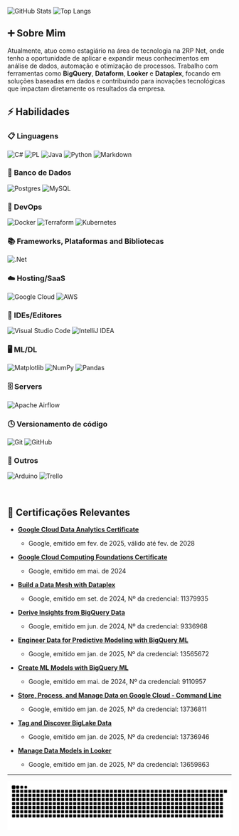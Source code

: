 ![GitHub Stats](https://github-readme-stats.vercel.app/api?username=ricardofsilva7&theme=transparent&bg_color=000&border_color=30A3DC&show_icons=true&icon_color=30A3DC&title_color=E94D5F&text_color=FFF)
![Top Langs](https://github-readme-stats-git-masterrstaa-rickstaa.vercel.app/api/top-langs/?username=ricardofsilva7&layout=compact&bg_color=000&border_color=30A3DC&title_color=E94D5F&text_color=FFF)

## ➕ Sobre Mim
Atualmente, atuo como estagiário na área de tecnologia na 2RP Net, onde tenho a oportunidade de aplicar e expandir meus conhecimentos em análise de dados, automação e otimização de processos. Trabalho com ferramentas como **BigQuery**, **Dataform**, **Looker** e **Dataplex**, focando em soluções baseadas em dados e contribuindo para inovações tecnológicas que impactam diretamente os resultados da empresa.

## ⚡ Habilidades 

### 📋 Linguagens

![C#](https://img.shields.io/badge/c%23-%23239120.svg?style=for-the-badge&logo=csharp&logoColor=white)
![PL](https://img.shields.io/badge/PL%2FSQL-FFFFFF?style=for-the-badge&logo=oracle&logoColor=FF0000&labelColor=FFFFFF&color=FF0000)
![Java](https://img.shields.io/badge/java-%23ED8B00.svg?style=for-the-badge&logo=openjdk&logoColor=white)
![Python](https://img.shields.io/badge/python-3670A0?style=for-the-badge&logo=python&logoColor=ffdd54)
![Markdown](https://img.shields.io/badge/markdown-%23000000.svg?style=for-the-badge&logo=markdown&logoColor=white)

### 💾 Banco de Dados

![Postgres](https://img.shields.io/badge/postgres-%23316192.svg?style=for-the-badge&logo=postgresql&logoColor=white)
![MySQL](https://img.shields.io/badge/mysql-4479A1.svg?style=for-the-badge&logo=mysql&logoColor=white)

### 💾 DevOps

![Docker](https://img.shields.io/badge/docker-%230db7ed.svg?style=for-the-badge&logo=docker&logoColor=white)
![Terraform](https://img.shields.io/badge/Terraform-7B42BC?style=for-the-badge&logo=terraform&logoColor=white)
![Kubernetes](https://img.shields.io/badge/kubernetes-%23326ce5.svg?style=for-the-badge&logo=kubernetes&logoColor=white)


### 📚 Frameworks, Plataformas and Bibliotecas

![.Net](https://img.shields.io/badge/.NET-5C2D91?style=for-the-badge&logo=.net&logoColor=white)
  
### ☁️ Hosting/SaaS
  
![Google Cloud](https://img.shields.io/badge/GoogleCloud-%234285F4.svg?style=for-the-badge&logo=google-cloud&logoColor=white)
![AWS](https://img.shields.io/badge/AWS-000.svg?style=for-the-badge&logo=amazon-aws&logoColor=white)
  
### 🚚 IDEs/Editores

![Visual Studio Code](https://img.shields.io/badge/Visual%20Studio%20Code-0078d7.svg?style=for-the-badge&logo=visual-studio-code&logoColor=white)
![IntelliJ IDEA](https://img.shields.io/badge/IntelliJIDEA-000000.svg?style=for-the-badge&logo=intellij-idea&logoColor=white)

### 🖥️ ML/DL

  ![Matplotlib](https://img.shields.io/badge/Matplotlib-%23ffffff.svg?style=for-the-badge&logo=Matplotlib&logoColor=black)
  ![NumPy](https://img.shields.io/badge/numpy-%23013243.svg?style=for-the-badge&logo=numpy&logoColor=white)
  ![Pandas](https://img.shields.io/badge/pandas-%23150458.svg?style=for-the-badge&logo=pandas&logoColor=white)

### 🗄️ Servers

  ![Apache Airflow](https://img.shields.io/badge/Apache%20Airflow-017CEE?style=for-the-badge&logo=Apache%20Airflow&logoColor=white)

### 🕓 Versionamento de código

  ![Git](https://img.shields.io/badge/git-%23F05033.svg?style=for-the-badge&logo=git&logoColor=white)
  ![GitHub](https://img.shields.io/badge/github-%23121011.svg?style=for-the-badge&logo=github&logoColor=white)

### 🥅 Outros

  ![Arduino](https://img.shields.io/badge/-Arduino-00979D?style=for-the-badge&logo=Arduino&logoColor=white)
  ![Trello](https://img.shields.io/badge/Trello-%23026AA7.svg?style=for-the-badge&logo=Trello&logoColor=white)
  
<br>

## 🧱 Certificações Relevantes
- **[Google Cloud Data Analytics Certificate](https://www.credly.com/badges/44debf36-87d4-483a-a608-5dced46abf7a/linked_in_profile)**  
  - Google, emitido em fev. de 2025, válido até fev. de 2028
    
- **[Google Cloud Computing Foundations Certificate](https://www.credly.com/badges/dd9f02f2-25c8-45ca-8dcf-7ea5806a5fc9/linked_in_profile)**  
  - Google, emitido em mai. de 2024
    
- **[Build a Data Mesh with Dataplex](https://www.credly.com/badges/8bb142d8-3818-433d-99ac-7b9760ec7bec/linked_in_profile)**  
  - Google, emitido em set. de 2024, Nº da credencial: 11379935 

- **[Derive Insights from BigQuery Data](https://www.credly.com/badges/ac5f3532-d9bb-47e6-84e7-beac3f046d03/public_url)**  
  - Google, emitido em jun. de 2024, Nº da credencial: 9336968  

- **[Engineer Data for Predictive Modeling with BigQuery ML](https://www.credly.com/badges/f1881bdd-c099-43a3-beea-090b9af3b211/public_url)**  
  - Google, emitido em jan. de 2025, Nº da credencial: 13565672

- **[Create ML Models with BigQuery ML](https://www.credly.com/badges/c4be9ef3-8b61-48c6-bc41-2eda9ab317e2/public_url)**  
  - Google, emitido em mai. de 2024, Nº da credencial: 9110957

- **[Store, Process, and Manage Data on Google Cloud - Command Line](https://www.credly.com/badges/528a31a3-88aa-4acf-b5fa-ff603ae16944/public_url)**  
  - Google, emitido em jan. de 2025, Nº da credencial: 13736811

- **[Tag and Discover BigLake Data](https://www.credly.com/badges/4c63d9cb-09a8-4f7f-9a39-139c302f0609/public_url)**  
  - Google, emitido em jan. de 2025, Nº da credencial: 13736946

- **[Manage Data Models in Looker](https://www.credly.com/badges/c6902c31-1d91-448c-994f-6fc8e9cf5c28/public_url)**  
  - Google, emitido em jan. de 2025, Nº da credencial: 13659863

***

![Snake animation](https://raw.githubusercontent.com/ricardofsilva7/ricardofsilva7/output/github-contribution-grid-snake-dark.svg)
            

